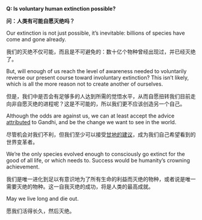 **Q: Is voluntary human extinction possible?**

**问：人类有可能自愿灭绝吗？**

Our extinction is not just possible, it’s inevitable: billions of species have come and gone already.

我们的灭绝不仅可能，而且是不可避免的：数十亿个物种曾经出现过，并已经灭绝了。

But, will enough of us reach the level of awareness needed to voluntarily reverse our present course toward involuntary extinction? This isn’t likely, which is all the more reason not to create another of ourselves.

但是，我们中是否会有足够多的人达到所需的觉悟水平，从而自愿扭转我们目前走向非自愿灭绝的进程呢？这是不可能的，所以我们更不应该创造另一个自己。

Although the odds are against us, we can at least accept the advice [attributed](http://www.nytimes.com/2011/08/30/opinion/falser-words-were-never-spoken.html?_r=1) to Gandhi, and be the change we want to see in the world.

尽管机会对我们不利，但我们至少可以接受[甘地的建议](http://www.nytimes.com/2011/08/30/opinion/falser-words-were-never-spoken.html?_r=1)，成为我们自己希望看到的世界变革者。

We’re the only species evolved enough to consciously go extinct for the good of all life, or which needs to. Success would be humanity’s crowning achievement.

我们是唯一进化到足以有意识地为了所有生命的利益而灭绝的物种，或者说是唯一需要灭绝的物种。这一自我灭绝的成功，将是人类的最高成就。

May we live long and die out.

愿我们活得长久，然后灭绝。